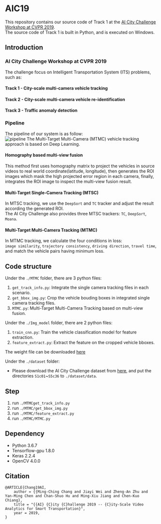# AIC19

This repository contains our source code of Track 1 at the [AI City Challenge Workshop at CVPR 2019](https://www.aicitychallenge.org/).   
The source code of Track 1 is built in Python, and is executed on Windows.

## Introduction

### AI City Challenge Workshop at CVPR 2019 
The challenge focus on Intelligent Transportation System (ITS) problems, such as:

#### Track 1 - City-scale multi-camera vehicle tracking
#### Track 2 - City-scale multi-camera vehicle re-identification
#### Track 3 - Traffic anomaly detection 

   

### Pipeline

The pipeline of our system is as follow:  
![pipeline](https://github.com/yrims/AIC19/blob/master/AICity-track1-MTMC/Images/pipeline.png)
The Multi-Target Multi-Camera (MTMC) vehicle tracking approach is based on Deep Learning.    

#### Homography based multi-view fusion
This method first uses homography matrix to project the vehicles in source videos to real world coordinate(latitude, longitude), then generates the ROI images which mask the high projected error region in each camera, finally, integrates the ROI image to inspect the multi-view fusion result.    
#### Multi-Target Single-Camera Tracking (MTSC)    
In MTSC tracking, we use the `DeepSort` and `TC` tracker and adjust the result according the generated ROI.    
The AI City Challenge also provides three MTSC trackers: `TC`, `DeepSort`, `Moana`.    

#### Multi-Target Multi-Camera Tracking (MTMC)
In MTMC tracking, we calculate the four conditions in loss:    
`image similarity`, `trajectory consistency`, `driving direction`, `travel time`,
and match the vehicle pairs having minimum loss.

## Code structure
Under the `./MTMC` folder, there are 3 python files:       
1. `get_track_info.py`: Integrate the single camera tracking files in each scenario.    
2. `get_bbox_img.py`: Crop the vehicle bouding boxes in integrated single camera tracking files.  
3. `MTMC.py`: Multi-Target Multi-Camera Tracking based on multi-view fusion.  

Under the `./Img_model` folder, there are 2 python files:
1. `train_cnn.py`: Train the vehicle classification model for feature extraction.    
2. `feature_extract.py`: Extract the feature on the cropped vehicle bboxes.

The weight file can be downloaded [here](https://drive.google.com/file/d/1n10bwPYGC6PpsgHdYuSjuGejhfKb7KF2/view?usp=sharing)


Under the `./dataset` folder:    
- Please download the AI City Challenge dataset from [here](https://www.aicitychallenge.org/2019-data-sets/), and put the directories `S1c01`~`S5c36` to `./dataset/data`.

## Step
1. run `./MTMCget_track_info.py`    
2. run `./MTMC/get_bbox_img.py`    
3. run `./MTMC/feature_extract.py`    
4. run `./MTMC/MTMC.py`

## Dependency
- Python 3.6.7
- Tensorflow-gpu 1.8.0
- Keras 2.2.4
- OpenCV 4.0.0

## Citation
```
@ARTICLE{Chang19AI,
    author = {{Ming-Ching Chang and Jiayi Wei and Zheng-An Zhu and Yan-Ming Chen and Chan-Shuo Hu and Ming-Xiu Jiang and Chen-Kuo Chiang},
    title = "{{AI} {C}ity {C}hallenge 2019 -- {C}ity-Scale Video Analytics for Smart Transportation}",
    year = 2019,
}
```
